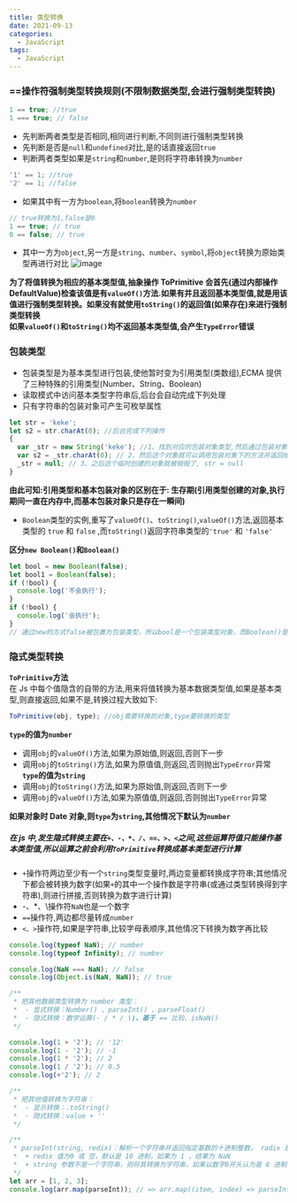 ```yaml
---
title: 类型转换
date: 2021-09-13
categories: 
  - JavaScript
tags: 
  - JavaScript
---
```


### ==操作符强制类型转换规则(不限制数据类型,会进行强制类型转换)

```js
1 == true; //true
1 === true; // false
```

- 先判断两者类型是否相同,相同进行判断,不同则进行强制类型转换
- 先判断是否是`null`和`undefined`对比,是的话直接返回`true`
- 判断两者类型如果是`string`和`number`,是则将字符串转换为`number`

```js
'1' == 1; //true
'2' == 1; //false
```

- 如果其中有一方为`boolean`,将`boolean`转换为`number`

```js
// true转换为1,false是0
1 == true; // true
0 == false; // true
```

- 其中一方为`object`,另一方是`string`、`number`、`symbol`,将`object`转换为原始类型再进行对比
  ![image](/images/JavaScript/type.png)

**为了将值转换为相应的基本类型值,抽象操作 ToPrimitive 会首先(通过内部操作 DefaultValue)检查该值是有`valueOf()`方法.如果有并且返回基本类型值,就是用该值进行强制类型转换。如果没有就使用`toString()`的返回值(如果存在)来进行强制类型转换**  
**如果`valueOf()`和`toString()`均不返回基本类型值,会产生`TypeError`错误**

### 包装类型

- 包装类型是为基本类型进行包装,使他暂时变为引用类型(类数组),ECMA 提供了三种特殊的引用类型(Number、String、Boolean)
- 读取模式中访问基本类型字符串后,后台会自动完成下列处理
- 只有字符串的包装对象可产生可枚举属性

```js
let str = 'keke';
let s2 = str.charAt(0); //后台完成下列操作
{
  var _str = new String('keke'); //1、找到对应的包装对象类型,然后通过包装对象创建出一个和基本类型值相同的对象
  var s2 = _str.charAt(0); // 2、然后这个对象就可以调用包装对象下的方法并返回给s2
  _str = null; // 3、之后这个临时创建的对象就被销毁了, str = null
}
```

**由此可知:引用类型和基本包装对象的区别在于: 生存期(引用类型创建的对象,执行期间一直在内存中,而基本包装对象只是存在一瞬间)**

- `Boolean`类型的实例,重写了`valueOf()`、`toString()`,`valueOf()`方法,返回基本类型的 `true` 和 `false` ,而`toString()`返回字符串类型的`'true'` 和 `'false'`

**区分`new Boolean()`和`Boolean()`**

```js
let bool = new Boolean(false);
let bool1 = Boolean(false);
if (!bool) {
  console.log('不会执行');
}
if (!bool) {
  console.log('会执行');
}
// 通过new的方式false被包裹为包装类型，所以bool是一个包装类型对象，而Boolean()是调用一个函数得到一个返回值
```

### 隐式类型转换

**`ToPrimitive`方法**  
在 Js 中每个值隐含的自带的方法,用来将值转换为基本数据类型值,如果是基本类型,则直接返回,如果不是,转换过程大致如下:

```js
ToPrimitive(obj, type); //obj需要转换的对象,type要转换的类型
```

**`type`的值为`number`**

- 调用`obj`的`valueOf()`方法,如果为原始值,则返回,否则下一步
- 调用`obj`的`toString()`方法,如果为原值值,则返回,否则抛出`TypeError`异常
  **`type`的值为`string`**
- 调用`obj`的`toString()`方法,如果为原始值,则返回,否则下一步
- 调用`obj`的`valueOf()`方法,如果为原值值,则返回,否则抛出`TypeError`异常

**如果对象时 Date 对象,则`type`为`string`,其他情况下默认为`number`**

##### 在 js 中,发生隐式转换主要在`+、-、*、/、==、>、<`之间,这些运算符值只能操作基本类型值,所以运算之前会利用`ToPrimitive`转换成基本类型进行计算

- `+`操作符两边至少有一个`string`类型变量时,两边变量都转换成字符串;其他情况下都会被转换为数字(如果`+`的其中一个操作数是字符串(或通过类型转换得到字符串),则进行拼接,否则转换为数字进行计算)
- -、\*、\操作符`NaN`也是一个数字
- `==`操作符,两边都尽量转成`number`
- `<、>`操作符,如果是字符串,比较字母表顺序,其他情况下转换为数字再比较

```js
console.log(typeof NaN); // number
console.log(typeof Infinity); // number

console.log(NaN === NaN); // false
console.log(Object.is(NaN, NaN)); // true

/**
 * 把其他数据类型转换为 number 类型：
 *  - 显式转换：Number() 、parseInt() 、parseFloat()
 *  - 隐式转换：数学运算(- / * / \)、基于 == 比较、isNaN()
 */

console.log(1 + '2'); // '12'
console.log(1 - '2'); // -1
console.log(1 * '2'); // 2
console.log(1 / '2'); // 0.5
console.log(+'2'); // 2

/**
 * 把其他值转换为字符串：
 *  - 显示转换：.toString()
 *  - 隐式转换：value + ''
 */

/**
 * parseInt(string, redix)：解析一个字符串并返回指定基数的十进制整数， radix 是2-36之间的整数，表示被解析字符串的基数
 *  + redix 值为0 或 空，默认是 10 进制，如果为 1 ，结果为 NaN
 *  + string 参数不是一个字符串，则将其转换为字符串，如果以数字0开头认为是 8 进制，以0x开头认为是 16 进制
 */
let arr = [1, 2, 3];
console.log(arr.map(parseInt)); // => arr.map((item, index) => parseInt(item, index)) => parseInt(1,0) parseInt(2,1) parseInt(3,2)
```
